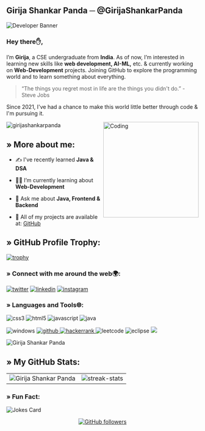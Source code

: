 ## Girija Shankar Panda ─ @GirijaShankarPanda

![Developer Banner](https://user-images.githubusercontent.com/104772357/188424608-6b2d0f5e-5810-4029-b0dd-10f53e0b5b04.gif)


### Hey there✋, 
I’m <b>Girija</b>, a CSE undergraduate from <b>India</b>. As of now, I’m interested in learning new skills like <b>web development, AI-ML,</b> etc. & currently working on <b>Web-Development</b> projects. Joining GitHub to explore the programming world and to learn something about everything.

> “The things you regret most in life are the things you didn't do.” - Steve Jobs

Since 2021, I've had a chance to make this world little better through code & I'm pursuing it.

<img align="right" alt="Coding" width="250" src="https://user-images.githubusercontent.com/104772357/188418004-bf920542-27da-45fd-bd21-16072f29edc0.png">

<p align="left"> <img src="https://komarev.com/ghpvc/?username=girijashankarpanda&label=Profile%20views&color=0e75b6&style=flat" alt="girijashankarpanda" /> </p>


## &raquo; More about me:
- ✍️ I've recently learned **Java & DSA**

- 👨‍💻 I’m currently learning about **Web-Development**

- 💬 Ask me about **Java, Frontend & Backend**

- 📝 All of my projects are available at: [GitHub](https://github.com/GirijaShankarPanda)


<h2 align="left">&raquo; GitHub Profile Trophy:</h2>

[![trophy](https://github-profile-trophy.vercel.app/?username=GirijaShankarPanda&theme=algolia)](https://github.com/ryo-ma/github-profile-trophy)


<h3 align="left">&raquo; Connect with me around the web🌍:</h3>

<p align="left">
<a href="https://twitter.com/@iamgirija_" target="_blank"><img src="https://img.shields.io/badge/Twitter-1DA1F2?style=for-the-badge&logo=twitter&logoColor=white" alt="twitter"/></a>
<a href="https://www.linkedin.com/in/girija-shankar-panda-27331923b/" target="_blank"><img src="https://img.shields.io/badge/LinkedIn-0077B5?style=for-the-badge&logo=linkedin&logoColor=white" alt="linkedin"/></a>
<a href="https://instagram.com/officially_devs" target="_blank"><img src="https://img.shields.io/badge/Instagram-%23E4405F.svg?style=for-the-badge&logo=Instagram&logoColor=white" alt="instagram"/></a>


<h3 align="left">&raquo; Languages and Tools🌐:</h3>

<p align="left"> <img src="https://img.shields.io/badge/CSS3-1572B6?style=for-the-badge&logo=css3&logoColor=white" alt="css3"/> <img src="https://img.shields.io/badge/HTML5-E34F26?style=for-the-badge&logo=html5&logoColor=white" alt="html5"/> <img src="https://img.shields.io/badge/JavaScript-323330?style=for-the-badge&logo=javascript&logoColor=F7DF1E" alt="javascript"/> <img src="https://img.shields.io/badge/java-%23ED8B00.svg?style=for-the-badge&logo=java&logoColor=white" alt="java"/><p/>
<p align="left"> <img src="https://img.shields.io/badge/Windows-0078D6?style=for-the-badge&logo=windows&logoColor=white" alt="windows"/> <a href="https://github.com/GirijaShankarPanda" target="_blank"> <img src="https://img.shields.io/badge/GitHub-100000?style=for-the-badge&logo=github&logoColor=white" alt="github"/> </a> <a href="https://www.hackerrank.com/girijashankarpa1" target="_blank"> <img src="https://img.shields.io/badge/-Hackerrank-2EC866?style=for-the-badge&logo=HackerRank&logoColor=white" alt="hackerrank"/> </a> <img src="https://img.shields.io/badge/LeetCode-000000?style=for-the-badge&logo=LeetCode&logoColor=#d16c06" alt="leetcode"/> <img src="https://img.shields.io/badge/Eclipse-2C2255?style=for-the-badge&logo=eclipse&logoColor=white" alt="eclipse"/> <img src="https://img.shields.io/badge/VSCode-0078D4?style=for-the-badge&logo=visual%20studio%20code&logoColor=white" alt"vscode"/> </p>

 <tr>
<td><img src="https://github-readme-stats.vercel.app/api/top-langs?username=GirijaShankarPanda&show_icons=true&locale=en&layout=compact&title_color=7A7ADB&icon_color=2234AE&text_color=D3D3D3&bg_color=0,000000,130F40" alt="Girija Shankar Panda" /></td>
  </tr>


## &raquo; My GitHub Stats:

<table>
 <tr>
 
<td><img src="https://github-readme-stats.vercel.app/api?username=GirijaShankarPanda&include_all_commits=true&count_private=true&show_icons=true&line_height=25&title_color=7A7ADB&icon_color=2234AE&text_color=D3D3D3&bg_color=0,000000,130F40" alt="Girija Shankar Panda" /></td>

<td><img src="http://github-readme-streak-stats.herokuapp.com?user=GirijaShankarPanda&theme=dark" alt="streak-stats" /></td>
 
 </tr>
</table>


### &raquo; Fun Fact:
<img src="https://readme-jokes.vercel.app/api" alt="Jokes Card" />

<div align="center"> 

[![GitHub followers](https://img.shields.io/github/followers/GirijaShankarPanda.svg?style=social&label=Followers)](https://github.com/GirijaShankarPanda?tab=followers)
</div>



<!---
GirijaShankarPanda/GirijaShankarPanda is a ✨ special ✨ repository because its `README.md` (this file) appears on your GitHub profile.
You can click the Preview link to take a look at your changes.
--->
